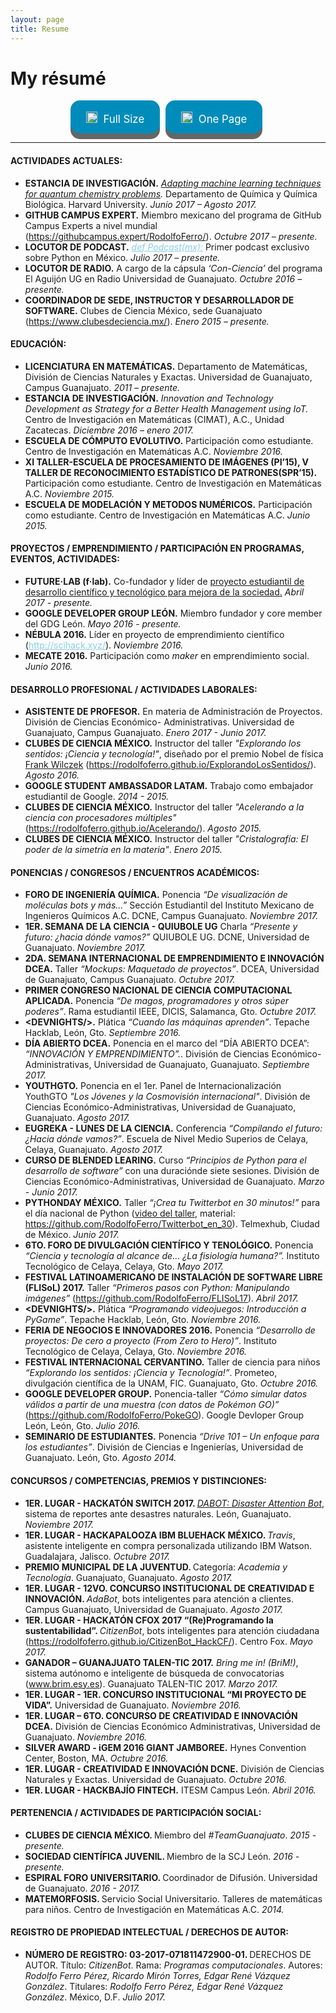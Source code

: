```yaml
---
layout: page
title: Resume
---
```


<style>
.button {
  display: inline-block;
  padding: 13px 25px;; margin-right:5px;
  font-size: 1.2em;
  cursor: pointer;
  text-align: center;
  text-decoration: none;
  outline: none;
  color: #fff;
  background-color: #008CBA;
  border: none;
  border-radius: 15px;
  box-shadow: 0 9px #666;
}

.button:hover {background-color: #f44336}

.button:active {
  background-color: #f44336;
  box-shadow: 0 5px #555;
  transform: translateY(4px);
}
</style>

# My résumé

<center>
<a class="button"><span><img src="../assets/images/download.png" height="18px" style="padding-top:5px; margin-right:5px;">  Full Size </span></a>
<a class="button"><span><img src="../assets/images/download.png" height="18px" style="padding-top:5px; margin-right:5px;">  One Page </span></a>
</center>

---

<h4>ACTIVIDADES ACTUALES:</h4>
<ul>
  <li>
    <b>ESTANCIA DE INVESTIGACIÓN.</b> <i><a href="http://www.eluniversal.com.mx/ciencia-y-salud/ciencia/estudiante-mexicano-desarrolla-un-proyecto-en-harvard">Adapting machine learning techniques for quantum chemistry problems</a>.</i> Departamento de Química y Química Biológica. Harvard University. <i>Junio 2017 – Agosto 2017.</i>
  </li>
  <li>
    <b>GITHUB CAMPUS EXPERT.</b> Miembro mexicano del programa de GitHub Campus Experts a nivel mundial (<a href="https://githubcampus.expert/RodolfoFerro/">https://githubcampus.expert/RodolfoFerro/</a>). <i>Octubre 2017 – presente.</i>
  </li>
  <li>
    <b>LOCUTOR DE PODCAST.</b> <i><a href="https://defpodcastmx.github.io/" style="color: skyblue;">def Podcast(mx):</a></i> Primer podcast exclusivo sobre Python en México. <i>Julio 2017 – presente.</i>
  </li>
  <li>
    <b>LOCUTOR DE RADIO.</b> A cargo de la cápsula <i>‘Con-Ciencia’</i> del programa El Aguijón UG en Radio Universidad de Guanajuato. <i>Octubre 2016 – presente.</i>
  </li>
  <li>
    <b>COORDINADOR DE SEDE, INSTRUCTOR Y DESARROLLADOR DE SOFTWARE.</b> Clubes de Ciencia México, sede Guanajuato (<a href="https://www.clubesdeciencia.mx/" target="_blank">https://www.clubesdeciencia.mx/</a>). <i>Enero 2015 – presente.</i>
  </li>
</ul>
<h4>EDUCACIÓN:</h4>
<ul>
  <li>
    <b>LICENCIATURA EN MATEMÁTICAS.</b> Departamento de Matemáticas, División de Ciencias Naturales y Exactas. Universidad de Guanajuato, Campus Guanajuato. <i>2011 – presente.</i>
  </li>
  <li>
    <b>ESTANCIA DE INVESTIGACIÓN.</b> <i>Innovation and Technology Development as Strategy for a Better Health Management using IoT.</i> Centro de Investigación en Matemáticas (CIMAT), A.C., Unidad Zacatecas. <i> Diciembre 2016 – enero 2017.</i>
  </li>
  <li>
    <b>ESCUELA DE CÓMPUTO EVOLUTIVO.</b> Participación como estudiante. Centro de Investigación en Matemáticas A.C. <i>Noviembre 2016.</i>
  </li>
  <li>
    <b>XI TALLER-ESCUELA DE PROCESAMIENTO DE IMÁGENES (PI’15), V TALLER DE RECONOCIMIENTO ESTADÍSTICO DE PATRONES(SPR’15).</b> Participación como estudiante. Centro de Investigación en Matemáticas A.C. <i>Noviembre 2015.</i>
  </li>
  <li>
    <b>ESCUELA DE MODELACIÓN Y METODOS NUMÉRICOS.</b> Participación como estudiante. Centro de Investigación en Matemáticas A.C. <i>Junio 2015.</i>
  </li>
</ul>
<h4>PROYECTOS / EMPRENDIMIENTO / PARTICIPACIÓN EN PROGRAMAS, EVENTOS, ACTIVIDADES:</h4>
<ul>
  <li>
    <b>FUTURE·LAB (f·lab).</b> Co-fundador y líder de <a href="http://www.ugto.mx/noticias/noticias/11851-matematicas-aplicadas-para-transformar-el- mundo-el-objetivo-de-rodolfo-ferro-alumno-ug" style="skyblue">proyecto estudiantil de desarrollo científico y tecnológico para mejora de la sociedad.</a> <i>Abril 2017 - presente.</i>
  </li>
  <li>
    <b>GOOGLE DEVELOPER GROUP LEÓN.</b> Miembro fundador y core member del GDG León. <i>Mayo 2016 - presente.</i>
  </li>
  <li>
    <b>NÉBULA 2016.</b> Líder en proyecto de emprendimiento científico (<a href="http://scihack.xyz/" style="color: skyblue;">http://scihack.xyz/</a>). <i>Noviembre 2016.</i>
  </li>
  <li>
    <b>MECATE 2016.</b> Participación como <i>maker</i> en emprendimiento social. <i>Junio 2016.</i>
  </li>
</ul>
<h4>DESARROLLO PROFESIONAL / ACTIVIDADES LABORALES:</h4>
<ul>
  <li>
    <b>ASISTENTE DE PROFESOR.</b> En materia de Administración de Proyectos. División de Ciencias Económico- Administrativas. Universidad de Guanajuato, Campus Guanajuato. <i>Enero 2017 - Junio 2017.</i>
  </li>
  <li>
    <b>CLUBES DE CIENCIA MÉXICO.</b> Instructor del taller <i>"Explorando los sentidos: ¡Ciencia y tecnología!"</i>, diseñado por el premio Nobel de física <a href="https://en.wikipedia.org/wiki/Frank_Wilczek">Frank Wilczek</a> (<a href="https://rodolfoferro.github.io/ExplorandoLosSentidos/">https://rodolfoferro.github.io/ExplorandoLosSentidos/</a>). <i>Agosto 2016.</i>
  </li>
  <li>
    <b>GOOGLE STUDENT AMBASSADOR LATAM.</b> Trabajo como embajador estudiantil de Google. <i>2014 - 2015.</i>
  </li>
  <li>
    <b>CLUBES DE CIENCIA MÉXICO.</b> Instructor del taller <i>"Acelerando a la ciencia con procesadores múltiples"</i> (<a href="https://rodolfoferro.github.io/Acelerando/">https://rodolfoferro.github.io/Acelerando/</a>). <i>Agosto 2015.</i>
  </li>
  <li>
    <b>CLUBES DE CIENCIA MÉXICO.</b> Instructor del taller <i>"Cristalografía: El poder de la simetría en la materia"</i>. <i>Enero 2015.</i>
  </li>
</ul>
<h4>PONENCIAS / CONGRESOS / ENCUENTROS ACADÉMICOS:</h4>
<ul>
  <li>
    <b>FORO DE INGENIERÍA QUÍMICA.</b> Ponencia <i>“De visualización de moléculas bots y más...”</i> Sección Estudiantil del Instituto Mexicano de Ingenieros Químicos A.C. DCNE, Campus Guanajuato. <i>Noviembre 2017.</i>
  </li>
  <li>
    <b>1ER. SEMANA DE LA CIENCIA - QUIUBOLE UG</b> Charla <i>“Presente y futuro: ¿hacia dónde vamos?”</i> QUIUBOLE UG. DCNE, Universidad de Guanajuato. <i>Noviembre 2017.</i>
  </li>
  <li>
    <b>2DA. SEMANA INTERNACIONAL DE EMPRENDIMIENTO E INNOVACIÓN DCEA.</b> Taller <i>“Mockups: Maquetado de proyectos”</i>. DCEA, Universidad de Guanajuato, Campus Guanajuato. <i>Octubre 2017.</i>
  </li>
  <li>
    <b>PRIMER CONGRESO NACIONAL DE CIENCIA COMPUTACIONAL APLICADA.</b> Ponencia <i>“De magos, programadores y otros súper poderes”</i>. Rama estudiantil IEEE, DICIS, Salamanca, Gto. <i>Octubre 2017.</i>
  </li>
  <li>
    <b>&lt;DEVNIGHTS/&gt;.</b> Plática <i>“Cuando las máquinas aprenden”</i>. Tepache Hacklab, León, Gto. <i>Septiembre 2016.</i>
  </li>
  <li>
    <b>DÍA ABIERTO DCEA.</b> Ponencia en el marco del “DÍA ABIERTO DCEA”: <i>“INNOVACIÓN Y EMPRENDIMIENTO”.</i>. División de Ciencias Económico-Administrativas, Universidad de Guanajuato, Guanajuato. <i>Septiembre 2017.</i>
  </li>
  <li>
    <b>YOUTHGTO.</b> Ponencia en el 1er. Panel de Internacionalización YouthGTO <i>"Los Jóvenes y la Cosmovisión internacional"</i>. División de Ciencias Económico-Administrativas, Universidad de Guanajuato, Guanajuato. <i>Agosto 2017.</i>
  </li>
  <li>
    <b>EUGREKA - LUNES DE LA CIENCIA.</b> Conferencia <i>“Compilando el futuro: ¿Hacia dónde vamos?”</i>. Escuela de Nivel Medio Superios de Celaya, Celaya, Guanajuato. <i>Agosto 2017.</i>
  </li>
  <li>
    <b>CURSO DE BLENDED LEARING.</b> Curso <i>“Principios de Python para el desarrollo de software”</i> con una duraciónde siete sesiones. División de Ciencias Económico-Administrativas, Universidad de Guanajuato. <i>Marzo - Junio 2017.</i>
  </li>
  <li>
    <b>PYTHONDAY MÉXICO.</b> Taller <i>“¡Crea tu Twitterbot en 30 minutos!”</i> para el día nacional de Python (<a href="https://youtu.be/x0VWnm9CAyE" target="_blank">video del taller</a>, material: <a href="https://github.com/RodolfoFerro/Twitterbot_en_30" target="blank">https://github.com/RodolfoFerro/Twitterbot_en_30</a>). Telmexhub, Ciudad de México. <i>Junio 2017.</i>
  </li>
  <li>
    <b>6TO. FORO DE DIVULGACIÓN CIENTÍFICO Y TENOLÓGICO.</b> Ponencia <i>“Ciencia y tecnología al alcance de... ¿La fisiología humana?”.</i> Instituto Tecnológico de Celaya, Celaya, Gto. <i>Mayo 2017.</i>
  </li>
  <li>
    <b>FESTIVAL LATINOAMERICANO DE INSTALACIÓN DE SOFTWARE LIBRE (FLISoL) 2017.</b> Taller <i>“Primeros pasos con Python: Manipulando imágenes”</i> (<a href="https://github.com/RodolfoFerro/FLISoL17">https://github.com/RodolfoFerro/FLISoL17</a>). <i>Abril 2017.</i>
  </li>
  <li>
    <b>&lt;DEVNIGHTS/&gt;.</b> Plática <i>“Programando videojuegos: Introducción a PyGame”</i>. Tepache Hacklab, León, Gto. <i>Noviembre 2016.</i>
  </li>
  <li>
    <b>FERIA DE NEGOCIOS E INNOVADORES 2016.</b> Ponencia <i>“Desarrollo de proyectos: De cero a proyecto (From Zero to Hero)”</i>. Instituto Tecnológico de Celaya, Celaya, Gto. <i>Noviembre 2016.</i>
  </li>
  <li>
    <b>FESTIVAL INTERNACIONAL CERVANTINO.</b> Taller de ciencia para niños <i>“Explorando los sentidos: ¡Ciencia y Tecnología!”</i>. Prometeo, divulgación científica de la UNAM, FIC. Guanajuato, Gto. <i>Octubre 2016.</i>
  </li>
  <li>
    <b>GOOGLE DEVELOPER GROUP.</b> Ponencia-taller <i>“Cómo simular datos válidos a partir de una muestra (con datos de Pokémon GO)”</i> (<a href="https://github.com/RodolfoFerro/PokeGO" target="_blank">https://github.com/RodolfoFerro/PokeGO</a>). Google Devloper Group León, León, Gto. <i>Julio 2016.</i>
  </li>
  <li>
    <b>SEMINARIO DE ESTUDIANTES.</b> Ponencia <i>“Drive 101 – Un enfoque para los estudiantes”</i>. División de Ciencias e Ingenierías, Universidad de Guanajuato. León, Gto. <i>Agosto 2014.</i>
  </li>
</ul>
<h4>CONCURSOS / COMPETENCIAS, PREMIOS Y DISTINCIONES:</h4>
<ul>
  <li>
    <b>1ER. LUGAR - HACKATÓN SWITCH 2017. </b> <a href="https://rodolfoferro.github.io/SWITCH17/" target="_blank"><i>DABOT: Disaster Attention Bot</i></a>, sistema de reportes ante desastres naturales. León, Guanajuato. <i>Noviembre 2017.</i>
  </li>
  <li>
    <b>1ER. LUGAR - HACKAPALOOZA IBM BLUEHACK MÉXICO. </b> <i>Travis</i>, asistente inteligente en compra personalizada utilizando IBM Watson. Guadalajara, Jalisco. <i>Octubre 2017.</i>
  </li>
  <li>
    <b>PREMIO MUNICIPAL DE LA JUVENTUD. </b> Categoría: <i>Academia y Tecnología</i>. Guanajuato, Guanajuato. <i>Agosto 2017.</i>
  </li>
  <li>
    <b>1ER. LUGAR - 12VO. CONCURSO INSTITUCIONAL DE CREATIVIDAD E INNOVACIÓN. </b> <i>AdaBot</i>, bots inteligentes para atención a clientes. Campus Guanajuato, Universidad de Guanajuato. <i>Agosto 2017.</i>
  </li>
  <li>
    <b>1ER. LUGAR - HACKATÓN CFOX 2017 “(Re)Programando la sustentabilidad”. </b> <i>CitizenBot</i>, bots inteligentes para atención ciudadana (<a href="https://rodolfoferro.github.io/CitizenBot_HackCF/">https://rodolfoferro.github.io/CitizenBot_HackCF/</a>). Centro Fox. <i>Mayo 2017.</i>
  </li>
  <li>
    <b>GANADOR – GUANAJUATO TALEN-TIC 2017.</b> <i>Bring me in! (BriM!)</i>, sistema autónomo e inteligente de búsqueda de convocatorias (<a href="www.brim.esy.es">www.brim.esy.es</a>). Guanajuato TALEN-TIC 2017. <i>Marzo 2017.</i>
  </li>
  <li>
    <b>1ER. LUGAR - 1ER. CONCURSO INSTITUCIONAL “MI PROYECTO DE VIDA”.</b> Universidad de Guanajuato. <i>Noviembre 2016.</i>
  </li>
  <li>
    <b>1ER. LUGAR – 6TO. CONCURSO DE CREATIVIDAD E INNOVACIÓN DCEA.</b> División de Ciencias Económico Administrativas, Universidad de Guanajuato. <i>Noviembre 2016.</i>
  </li>
  <li>
    <b>SILVER AWARD - iGEM 2016 GIANT JAMBOREE.</b> Hynes Convention Center, Boston, MA. <i>Octubre 2016.</i>
  </li>
  <li>
    <b>1ER. LUGAR - CREATIVIDAD E INNOVACIÓN DCNE.</b> División de Ciencias Naturales y Exactas. Universidad de Guanajuato. <i>Octubre 2016.</i>
  </li>
  <li>
    <b>1ER. LUGAR - HACKBAJÍO FINTECH.</b> ITESM Campus León. <i>Abril 2016.</i>
  </li>
</ul>
<h4>PERTENENCIA / ACTIVIDADES DE PARTICIPACIÓN SOCIAL:</h4>
<ul>
  <li>
    <b>CLUBES DE CIENCIA MÉXICO. </b> Miembro del <i>#TeamGuanajuato</i>. <i>2015 - presente.</i>
  </li>
  <li>
    <b>SOCIEDAD CIENTÍFICA JUVENIL. </b> Miembro de la SCJ León. <i>2016 - presente.</i>
  </li>
  <li>
    <b>ESPIRAL FORO UNIVERSITARIO. </b> Coordinador de Difusión. Universidad de Guanajuato. <i>2016 - 2017.</i>
  </li>
  <li>
  <b>MATEMORFOSIS. </b> Servicio Social Universitario. Talleres de matemáticas para niños. Centro de Investigación en Matemáticas A.C. <i>2014.</i>
</li>
</ul>
<h4>REGISTRO DE PROPIEDAD INTELECTUAL / DERECHOS DE AUTOR:</h4>
<ul>
  <li>
    <b>NÚMERO DE REGISTRO: 03-2017-071811472900-01. </b>DERECHOS DE AUTOR. Título: <i>CitizenBot</i>. Rama: <i>Programas computacionales</i>. Autores: <i>Rodolfo Ferro Pérez, Ricardo Mirón Torres, Edgar René Vázquez González</i>. Titulares: <i>Rodolfo Ferro Pérez, Edgar René Vázquez González</i>. México, D.F. <i>Julio 2017.</i>
  </li>
</ul>
